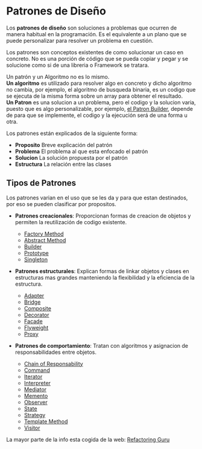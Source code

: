 # Patrones de Diseño

Los **patrones de diseño** son soluciones a problemas que ocurren de manera habitual en la programación. Es el equivalente a un plano que se puede personalizar para resolver un problema en cuestión.

Los patrones son conceptos existentes de como solucionar un caso en concreto. No es una porción de código que se pueda copiar y pegar y se solucione como si de una libreria o Framework se tratara.

Un patrón y un Algoritmo no es lo mismo.  
**Un algoritmo** es utilizado para resolver algo en concreto y dicho algoritmo no cambia, por ejemplo, el algoritmo de busqueda binaria, es un codigo que se ejecuta de la misma forma sobre un array para obtener el resultado.  
**Un Patron** es una solucion a un problema, pero el codigo y la solucion varia, puesto que es algo personalizable, por ejemplo, [el Patron Builder](TiposPatrones/PatronesCreacionales.md#Builder), depende de para que se implemente, el codigo y la ejecución será de una forma u otra.

Los patrones están explicados de la siguiente forma:

- **Proposito** Breve explicación del patrón
- **Problema** El problema al que esta enfocado el patrón
- **Solucion** La solución propuesta por el patrón
- **Estructura** La relación entre las clases


## Tipos de Patrones

Los patrones varian en el uso que se les da y para que estan destinados, por eso se pueden clasificar por propositos.

- **Patrones creacionales**: Proporcionan formas de creacion de objetos y permiten la reutilización de codigo existente.
    - [Factory Method](./TiposPatrones/PatronesCreacionales/FactoryMethod.md)
    - [Abstract Method](TiposPatrones/PatronesCreacionales/AbstractMethod.md)
    - [Builder](TiposPatrones/PatronesCreacionales/Builder.md)
    - [Prototype](TiposPatrones/PatronesCreacionales/Prototype.md)
    - [Singleton](TiposPatrones/PatronesCreacionales/Singleton.md)

- **Patrones estructurales**: Explican formas de linkar objetos y clases en estructuras mas grandes manteniendo la flexibilidad y la eficiencia de la estructura.
    - [Adapter](TiposPatrones/PatronesEstructurales/Adapter.md)
    - [Bridge](TiposPatrones/PatronesEstructurales/Bridge.md)
    - [Composite](TiposPatrones/PatronesEstructurales/Composite.md)
    - [Decorator](TiposPatrones/PatronesEstructurales/Decorator.md)
    - [Facade](TiposPatrones/PatronesEstructurales/Facade.md)
    - [Flyweight](TiposPatrones/PatronesEstructurales/Flyweight.md)
    - [Proxy](TiposPatrones/PatronesEstructurales/Proxy.md)


- **Patrones de comportamiento**: Tratan con algoritmos y asignacion de responsabilidades entre objetos.
    - [Chain of Responsability](TiposPatrones/PatronesComportamiento/ChainOfResponsability.md)
    - [Command](TiposPatrones/PatronesComportamiento/Command.md)
    - [Iterator](TiposPatrones/PatronesComportamiento/Iterator.md)
    - [Interpreter](TiposPatrones/PatronesComportamiento/Interpreter.md)
    - [Mediator](TiposPatrones/PatronesComportamiento/Mediator.md)
    - [Memento](TiposPatrones/PatronesComportamiento/Memento.md)
    - [Observer](TiposPatrones/PatronesComportamiento/Observer.md)
    - [State](TiposPatrones/PatronesComportamiento/State.md)
    - [Strategy](TiposPatrones/PatronesComportamiento/Strategy.md)
    - [Template Method](TiposPatrones/PatronesComportamiento/TemplateMethod.md)
    - [Visitor](TiposPatrones/PatronesComportamiento/Visitor.md)




La mayor parte de la info esta cogida de la web: [Refactoring Guru](https://refactoring.guru/es/design-patterns)
